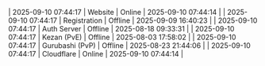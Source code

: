 | 2025-09-10 07:44:17 | Website | Online | 2025-09-10 07:44:14 |
| 2025-09-10 07:44:17 | Registration | Offline | 2025-09-09 16:40:23 |
| 2025-09-10 07:44:17 | Auth Server | Offline | 2025-08-18 09:33:31 |
| 2025-09-10 07:44:17 | Kezan (PvE) | Offline | 2025-08-03 17:58:02 |
| 2025-09-10 07:44:17 | Gurubashi (PvP) | Offline | 2025-08-23 21:44:06 |
| 2025-09-10 07:44:17 | Cloudflare | Online | 2025-09-10 07:44:14 |

